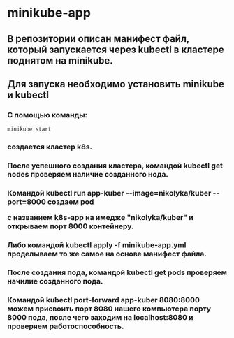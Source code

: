 # minikube-app
<h2>В репозитории описан манифест файл, который запускается через kubectl в кластере
поднятом на minikube.</h2>
<h2>Для запуска необходимо установить minikube и kubectl </h2>

### С помощью команды:
```minikube start```
### создается кластер k8s.

<h3>После успешного создания кластера, командой kubectl get nodes проверяем наличие созданного нода.</h3>

<h3>Командой kubectl run app-kuber --image=nikolyka/kuber --port=8000 создаем pod

с названием k8s-app на имедже "nikolyka/kuber" и открываем порт 8000 контейнеру.</h3>
<h3>Либо командой kubectl apply -f minikube-app.yml проделываем то же самое на основе манифест файла.</h3>

<h3>После создания пода, командой kubectl get pods проверяем начилие созданного пода.</h3>

<h3>Командой kubectl port-forward app-kuber 8080:8000 можем присвоить порт 8080 нашего компьютера порту 8000 пода, после чего заходим на localhost:8080 и проверяем работоспособность. </h3>